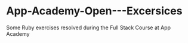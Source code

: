 # App-Academy-Open---Excersices
Some Ruby exercises resolved during the Full Stack Course at App Academy
